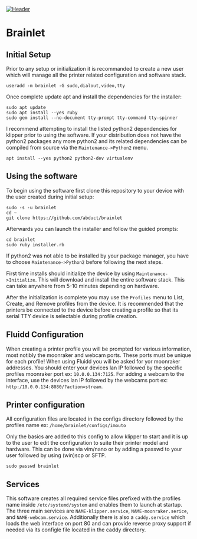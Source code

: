 [![Header](https://user-images.githubusercontent.com/5516806/101231459-5515e700-36a3-11eb-9b82-1362a27a3fcc.png "Header")]()

# Brainlet

## Initial Setup

Prior to any setup or initialization it is recommanded to create a new user which will manage all the printer related configuration and software stack.

```
useradd -m brainlet -G sudo,dialout,video,tty
```

Once complete update apt and install the dependencies for the installer:

```
sudo apt update
sudo apt install --yes ruby
sudo gem install --no-document tty-prompt tty-command tty-spinner
```

I recommend attempting to install the listed python2 dependencies for klipper prior to using the software. If your distribution does not have the python2 packages any more python2 and its related dependencies can be compiled from source via the `Maintenance->Python2` menu.

```
apt install --yes python2 python2-dev virtualenv
```

## Using the software

To begin using the software first clone this repository to your device with the user created during initial setup:

```
sudo -s -u brainlet
cd ~
git clone https://github.com/abduct/brainlet
```

Afterwards you can launch the installer and follow the guided prompts:

```
cd brainlet
sudo ruby installer.rb
```

If python2 was not able to be installed by your package manager, you have to choose `Maintenance->Python2` before following the next steps.

First time installs should initialize the device by using `Maintenance->Initialize`. This will download and install the entire software stack. This can take anywhere from 5-10 minutes depending on hardware.

After the initialization is complete you may use the `Profiles` menu to List, Create, and Remove profiles from the device. It is recommended that the printers be connected to the device before creating a profile so that its serial TTY device is selectable during profile creation.

## Fluidd Configuration

When creating a printer profile you will be prompted for various information, most notibly the moonraker and webcam ports. These ports must be unique for each profile! When using Fluidd you will be asked for yor moonraker addresses. You should enter your devices lan IP followed by the specific profiles moonraker port ex: `10.0.0.134:7125`. For adding a webcam to the interface, use the devices lan IP followed by the webcams port ex: `http:/10.0.0.134:8080/?action=stream`.

## Printer configuration

All configuration files are located in the configs directory followed by the profiles name ex: `/home/brainlet/configs/imouto`

Only the basics are added to this config to allow klipper to start and it is up to the user to edit the configuration to suite their printer model and hardware. This can be done via vim/nano or by adding a passwd to your user followed by using (win)scp or SFTP.

`sudo passwd brainlet`

## Services

This software creates all required service files prefixed with the profiles name inside `/etc/systemd/system` and enables them to launch at startup. The three main services are `NAME-klipper.service`, `NAME-moonraker.serice`, and `NAME-webcam.service`. Additionally there is also a `caddy.service` which loads the web interface on port 80 and can provide reverse proxy support if needed via its configle file located in the caddy directory.

